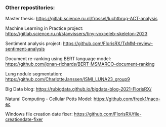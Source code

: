 ### Other repostitories:

Master thesis:
https://gitlab.science.ru.nl/frossel/luchtbrug-ACT-analysis

Machine Learning in Practice project:
https://gitlab.science.ru.nl/stanvissers/tiny-voxceleb-skeleton-2023

Sentiment analysis project:
https://github.com/FlorisRX/TxMM-review-sentiment-analysis

Document re-ranking using BERT language model:
https://github.com/jonan-richards/BERT-MSMARCO-document-ranking

Lung nodule segmentation:
https://github.com/CharlotteJanssen/ISMI_LUNA23_group9

Big Data blog:
https://rubigdata.github.io/bigdata-blog-2021-FlorisRX/

Natural Computing - Cellular Potts Model:
https://github.com/freek1/naco-ec

Windows file creation date fixer:
https://github.com/FlorisRX/file-creationdate-fixer
